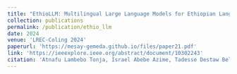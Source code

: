 ```yaml
---
title: "EthioLLM: Multilingual Large Language Models for Ethiopian Languages with Task Evaluation"
collection: publications
permalink: /publication/ethio_llm
date: 2024
venue: 'LREC-Coling 2024'
paperurl: 'https://mesay-gemeda.github.io/files/paper21.pdf'
link: 'https://ieeexplore.ieee.org/abstract/document/10302243'
citation: 'Atnafu Lambebo Tonja, Israel Abebe Azime, Tadesse Destaw Belay, <strong>Mesay Gemeda Yigezu </strong>, Moges Ahmed Mehamed, Abinew Ali Ayele, Ebrahim Chekol Jibril, Michael Melese Woldeyohannis,Olga Kolesnikova1,Philipp Slusallek, Dietrich Klakow, Shengwu Xiong,Seid Muhie Yimam . 2024. &quot; EthioLLM: Multilingual Large Language Models for Ethiopian Languages with Task Evaluation. &quot; <i>LREC-Coling 2024</i>'
---
```

